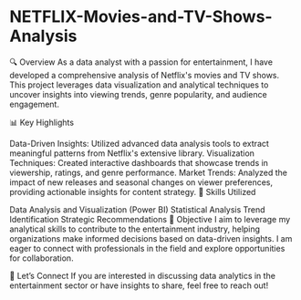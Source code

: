 # NETFLIX-Movies-and-TV-Shows-Analysis

🔍 Overview
As a data analyst with a passion for entertainment, I have developed a comprehensive analysis of Netflix's movies and TV shows. This project leverages data visualization and analytical techniques to uncover insights into viewing trends, genre popularity, and audience engagement.

📊 Key Highlights

Data-Driven Insights: Utilized advanced data analysis tools to extract meaningful patterns from Netflix's extensive library.
Visualization Techniques: Created interactive dashboards that showcase trends in viewership, ratings, and genre performance.
Market Trends: Analyzed the impact of new releases and seasonal changes on viewer preferences, providing actionable insights for content strategy.
🎯 Skills Utilized

Data Analysis and Visualization (Power BI)
Statistical Analysis
Trend Identification
Strategic Recommendations
🌟 Objective
I aim to leverage my analytical skills to contribute to the entertainment industry, helping organizations make informed decisions based on data-driven insights. I am eager to connect with professionals in the field and explore opportunities for collaboration.

📩 Let’s Connect
If you are interested in discussing data analytics in the entertainment sector or have insights to share, feel free to reach out!
